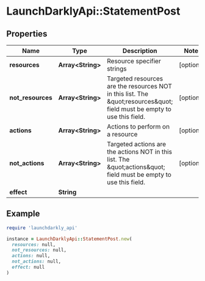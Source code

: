 # LaunchDarklyApi::StatementPost

## Properties

| Name | Type | Description | Notes |
| ---- | ---- | ----------- | ----- |
| **resources** | **Array&lt;String&gt;** | Resource specifier strings | [optional] |
| **not_resources** | **Array&lt;String&gt;** | Targeted resources are the resources NOT in this list. The \&quot;resources\&quot; field must be empty to use this field. | [optional] |
| **actions** | **Array&lt;String&gt;** | Actions to perform on a resource | [optional] |
| **not_actions** | **Array&lt;String&gt;** | Targeted actions are the actions NOT in this list. The \&quot;actions\&quot; field must be empty to use this field. | [optional] |
| **effect** | **String** |  |  |

## Example

```ruby
require 'launchdarkly_api'

instance = LaunchDarklyApi::StatementPost.new(
  resources: null,
  not_resources: null,
  actions: null,
  not_actions: null,
  effect: null
)
```

